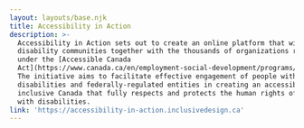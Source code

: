 ```yaml
---
layout: layouts/base.njk
title: Accessibility in Action
description: >-
  Accessibility in Action sets out to create an online platform that will bring
  disability communities together with the thousands of organizations regulated
  under the [Accessible Canada
  Act](https://www.canada.ca/en/employment-social-development/programs/accessible-canada.html).
  The initiative aims to facilitate effective engagement of people with
  disabilities and federally-regulated entities in creating an accessible and
  inclusive Canada that fully respects and protects the human rights of people
  with disabilities.
link: 'https://accessibility-in-action.inclusivedesign.ca'
---
```

